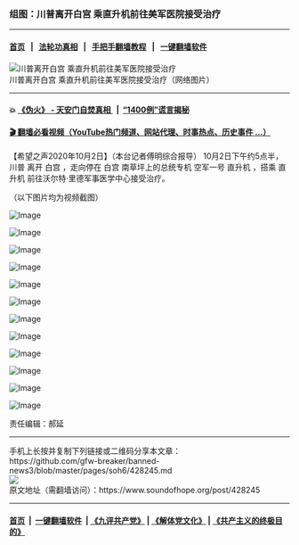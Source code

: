 ### 组图：川普离开白宫 乘直升机前往美军医院接受治疗
------------------------

#### [首页](https://github.com/gfw-breaker/banned-news3/blob/master/README.md) &nbsp;&nbsp;|&nbsp;&nbsp; [法轮功真相](https://github.com/begood0513/basic/blob/master/README.md)  &nbsp;&nbsp;|&nbsp;&nbsp; [手把手翻墙教程](https://github.com/gfw-breaker/guides/wiki)  &nbsp;&nbsp;|&nbsp;&nbsp; [一键翻墙软件](https://github.com/gfw-breaker/nogfw/blob/master/README.md)  



<div><img alt="川普离开白宫 乘直升机前往美军医院接受治疗" src="https://img.soundofhope.org/2020-10/wuhanfeiyan_2020-10-02_2-1601687410635.jpg"/>
<br/><figcaption class="caption">
 川普离开白宫 乘直升机前往美军医院接受治疗（网络图片）
</figcaption></div><hr/>

#### 💥 [《伪火》 - 天安门自焚真相 ](http://158.247.195.190:10000/videos/blog/weihuo.html)&nbsp; |&nbsp; [“1400例”谎言揭秘  ](http://158.247.195.190:10000/videos/blog/jiexi1400.html)

#### [ 🎬  翻墙必看视频（YouTube热门频道、网站代理、时事热点、历史事件 ...）](https://github.com/gfw-breaker/links/blob/master/banned.md)

<div><div class="Content__Wrapper sc-1bvya0-0 grZQxZ">
 <p class="meta-top">
  <span class="meta">
   【希望之声2020年10月2日】（本台记者傅明综合报导）
  </span>
  10月2日下午约5点半，
  <ok href="/term/1041">
   川普
  </ok>
  <ok href="/term/94007">
   离开
  </ok>
  <ok href="/term/1388">
   白宫
  </ok>
  ，走向停在
  <ok href="/term/1388">
   白宫
  </ok>
  南草坪上的总统专机
  <ok href="/term/9186">
   空军一号
  </ok>
  <ok href="/term/54500">
   直升机
  </ok>
  ，搭乘
  <ok href="/term/54500">
   直升机
  </ok>
  前往沃尔特·里德军事医学中心接受治疗。
 </p>
 <p>
  （以下图片均为视频截图）
 </p>
 <p>
  <img alt="Image" src="https://pbs.twimg.com/media/EjXO_wUX0AIYOZp?format=jpg&amp;name=large"/>
 </p>
 <p>
  <img alt="Image" src="https://pbs.twimg.com/media/EjXYmEoWoAARSvD?format=jpg&amp;name=small"/>
 </p>
 <p>
  <img alt="Image" src="https://pbs.twimg.com/media/EjXZOBoXsAARF2E?format=jpg&amp;name=small"/>
 </p>
 <p>
  <img alt="Image" src="https://pbs.twimg.com/media/EjXZQmaWAAA11Qq?format=jpg&amp;name=small"/>
 </p>
 <p>
  <img alt="Image" src="https://pbs.twimg.com/media/EjXZSwDXgAAfYra?format=jpg&amp;name=small"/>
 </p>
 <p>
  <img alt="Image" src="https://pbs.twimg.com/media/EjXZVb6XYAEowFE?format=jpg&amp;name=small"/>
 </p>
 <p>
  <img alt="Image" src="https://pbs.twimg.com/media/EjXZXp2WAAAsZUL?format=jpg&amp;name=small"/>
 </p>
 <p>
  <img alt="Image" src="https://pbs.twimg.com/media/EjXZaPzWAAAKiNm?format=jpg&amp;name=small"/>
 </p>
 <p>
  <img alt="Image" src="https://pbs.twimg.com/media/EjXZdgZXgAMN1xl?format=jpg&amp;name=small"/>
 </p>
 <p>
  <img alt="Image" src="https://pbs.twimg.com/media/EjXZfp7WsAAgL3w?format=jpg&amp;name=small"/>
 </p>
 <p>
  <img alt="Image" src="https://pbs.twimg.com/media/EjXZiCnXcAAnXGS?format=jpg&amp;name=small"/>
 </p>
 <p>
  <img alt="Image" src="https://pbs.twimg.com/media/EjXZkz-WAAArxus?format=jpg&amp;name=small"/>
 </p>
 <p class="meta-btm">
  责任编辑：郝延
 </p>
</div>
</div>
<hr/>
手机上长按并复制下列链接或二维码分享本文章：<br/>
https://github.com/gfw-breaker/banned-news3/blob/master/pages/soh6/428245.md <br/>
<a href='https://github.com/gfw-breaker/banned-news3/blob/master/pages/soh6/428245.md'><img src='https://github.com/gfw-breaker/banned-news3/blob/master/pages/soh6/428245.md.png'/></a> <br/>
原文地址（需翻墙访问）：https://www.soundofhope.org/post/428245


------------------------
#### [首页](https://github.com/gfw-breaker/banned-news3/blob/master/README.md) &nbsp;|&nbsp; [一键翻墙软件](https://github.com/gfw-breaker/nogfw/blob/master/README.md) &nbsp;| [《九评共产党》](https://github.com/gfw-breaker/9ping.md/blob/master/README.md#九评之一评共产党是什么) | [《解体党文化》](https://github.com/gfw-breaker/jtdwh.md/blob/master/README.md) | [《共产主义的终极目的》](https://github.com/gfw-breaker/gczydzjmd.md/blob/master/README.md)


<img src='http://gfw-breaker.win/banned-news3/pages/soh6/428245.md' width='0px' height='0px'/>